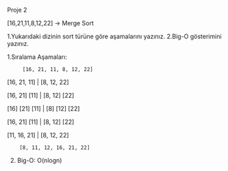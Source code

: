 Proje 2

[16,21,11,8,12,22] -> Merge Sort

1.Yukarıdaki dizinin sort türüne göre aşamalarını yazınız. 
2.Big-O gösterimini yazınız.

1.Sıralama Aşamaları:

         [16, 21, 11, 8, 12, 22]
		 
[16, 21, 11]       |      [8, 12, 22]

[16, 21] [11]      |      [8, 12] [22]

[16] [21] [11]     |      [8] [12] [22]

[16, 21] [11]      |      [8, 12] [22]

[11, 16, 21]       |      [8, 12, 22]

        [8, 11, 12, 16, 21, 22] 

2. Big-O: O(nlogn)
